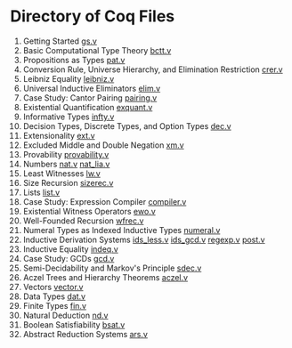 # Directory of Coq Files

1.  Getting Started	[gs.v](gs.v)
2.  Basic Computational Type Theory [bctt.v](bctt.v)
3.  Propositions as Types [pat.v](pat.v)
4.  Conversion Rule, Universe Hierarchy, and Elimination Restriction [crer.v](crer.v)
5.  Leibniz Equality [leibniz.v](leibniz.v)
6.  Universal Inductive Eliminators [elim.v](elim.v)
7.  Case Study: Cantor Pairing [pairing.v](pairing.v)
8.  Existential Quantification [exquant.v](exquant.v)
9.  Informative Types [infty.v](infty.v)
10.  Decision Types, Discrete Types, and Option Types [dec.v](dec.v)
11.  Extensionality [ext.v](ext.v)
12.  Excluded Middle and Double Negation [xm.v](xm.v)
13.  Provability [provability.v](provability.v)
14.  Numbers [nat.v](nat.v) [nat_lia.v](nat_lia.v)
15.  Least Witnesses [lw.v](lw.v)
16.  Size Recursion [sizerec.v](sizerec.v)
17.  Lists [list.v](list.v)
18.  Case Study: Expression Compiler [compiler.v](compiler.v)
19.  Existential Witness Operators [ewo.v](ewo.v)
20.  Well-Founded Recursion [wfrec.v](wfrec.v)
21.  Numeral Types as Indexed Inductive Types [numeral.v](numeral.v)
22.  Inductive Derivation Systems [ids_less.v](ids_less.v) [ids_gcd.v](ids_gcd.v) [regexp.v](regexp.v) [post.v](post.v)
23.  Inductive Equality [indeq.v](indeq.v)
24.  Case Study: GCDs  [gcd.v](gcd.v)
25.  Semi-Decidability and Markov's Principle [sdec.v](sdec.v)
26.  Aczel Trees and Hierarchy Theorems [aczel.v](aczel.v)
27.  Vectors [vector.v](vector.v)
28.  Data Types [dat.v](dat.v)
29.  Finite Types [fin.v](fin.v)
30.  Natural Deduction [nd.v](nd.v)
31.  Boolean Satisfiability [bsat.v](bsat.v)
32.  Abstract Reduction Systems [ars.v](ars.v)
